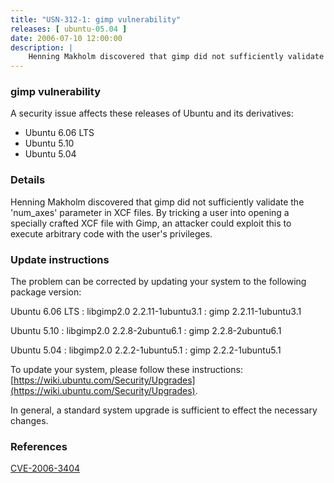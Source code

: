 ```yaml
---
title: "USN-312-1: gimp vulnerability"
releases: [ ubuntu-05.04 ]
date: 2006-07-10 12:00:00
description: |
    Henning Makholm discovered that gimp did not sufficiently validate the &#39;num_axes&#39; parameter in XCF files. By tricking a user into opening a specially crafted XCF file with Gimp, an attacker could exploit this to execute arbitrary code with the user&#39;s privileges.
--- 
```

 
### gimp vulnerability

A security issue affects these releases of Ubuntu and its derivatives:

* Ubuntu 6.06 LTS
* Ubuntu 5.10
* Ubuntu 5.04

### Details

Henning Makholm discovered that gimp did not sufficiently validate the &#39;num_axes&#39; parameter in XCF files. By tricking a user into opening a specially crafted XCF file with Gimp, an attacker could exploit this to execute arbitrary code with the user&#39;s privileges.

### Update instructions

The problem can be corrected by updating your system to the following package version:

Ubuntu 6.06 LTS
 : libgimp2.0 <span>2.2.11-1ubuntu3.1</span>
 : gimp <span>2.2.11-1ubuntu3.1</span>

Ubuntu 5.10
 : libgimp2.0 <span>2.2.8-2ubuntu6.1</span>
 : gimp <span>2.2.8-2ubuntu6.1</span>

Ubuntu 5.04
 : libgimp2.0 <span>2.2.2-1ubuntu5.1</span>
 : gimp <span>2.2.2-1ubuntu5.1</span>

To update your system, please follow these instructions: [https://wiki.ubuntu.com/Security/Upgrades](https://wiki.ubuntu.com/Security/Upgrades).

In general, a standard system upgrade is sufficient to effect the necessary changes.

### References

 [CVE-2006-3404](http://people.ubuntu.com/~ubuntu-security/cve/CVE-2006-3404)
 
